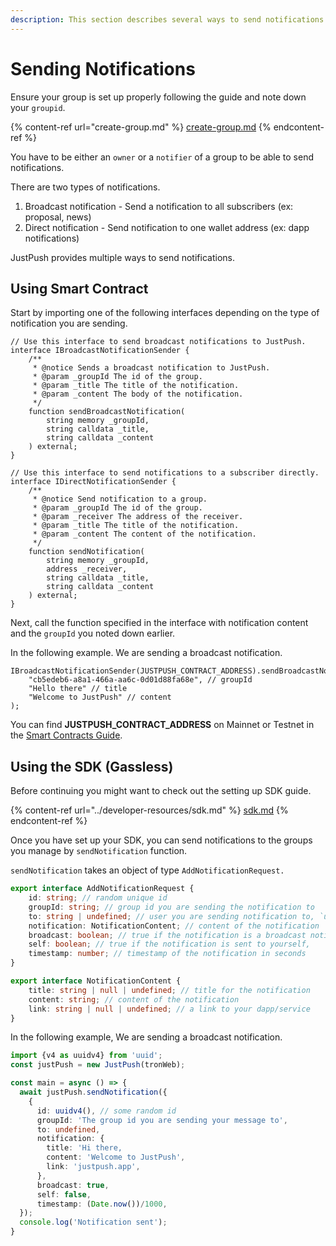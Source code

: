 ```yaml
---
description: This section describes several ways to send notifications.
---
```


# Sending Notifications

Ensure your group is set up properly following the guide and note down your `groupid`.

{% content-ref url="create-group.md" %}
[create-group.md](create-group.md)
{% endcontent-ref %}

You have to be either an `owner` or a `notifier` of a group to be able to send notifications.

There are two types of notifications.

1. Broadcast notification - Send a notification to all subscribers (ex: proposal, news)
2. Direct notification - Send notification to one wallet address (ex: dapp notifications)

JustPush provides multiple ways to send notifications.

## Using Smart Contract

Start by importing one of the following interfaces depending on the type of notification you are sending.

```solidity
// Use this interface to send broadcast notifications to JustPush.
interface IBroadcastNotificationSender {
    /**
     * @notice Sends a broadcast notification to JustPush.
     * @param _groupId The id of the group.
     * @param _title The title of the notification.
     * @param _content The body of the notification.
     */
    function sendBroadcastNotification(
        string memory _groupId,
        string calldata _title,
        string calldata _content
    ) external;
}
```

```solidity
// Use this interface to send notifications to a subscriber directly.
interface IDirectNotificationSender {
    /**
     * @notice Send notification to a group.
     * @param _groupId The id of the group.
     * @param _receiver The address of the receiver.
     * @param _title The title of the notification.
     * @param _content The content of the notification.
     */
    function sendNotification(
        string memory _groupId,
        address _receiver,
        string calldata _title,
        string calldata _content
    ) external;
}
```

Next, call the function specified in the interface with notification content and the `groupId` you noted down earlier.&#x20;

In the following example. We are sending a broadcast notification.

```solidity
IBroadcastNotificationSender(JUSTPUSH_CONTRACT_ADDRESS).sendBroadcastNotification(
    "cb5edeb6-a8a1-466a-aa6c-0d01d88fa68e", // groupId
    "Hello there" // title
    "Welcome to JustPush" // content
);
```

&#x20;You can find **JUSTPUSH\_CONTRACT\_ADDRESS** on Mainnet or Testnet in the [Smart Contracts Guide](../developer-resources/smart-contracts.md).

## Using the SDK (Gassless)

Before continuing you might want to check out the setting up SDK guide.

{% content-ref url="../developer-resources/sdk.md" %}
[sdk.md](../developer-resources/sdk.md)
{% endcontent-ref %}

Once you have set up your SDK, you can send notifications to the groups you manage by `sendNotification` function.

`sendNotification` takes an object of type `AddNotificationRequest.`

```typescript
export interface AddNotificationRequest {
    id: string; // random unique id
    groupId: string; // group id you are sending the notification to
    to: string | undefined; // user you are sending notification to, `undefined` for broadcast notifications
    notification: NotificationContent; // content of the notification
    broadcast: boolean; // true if the notification is a broadcast notification
    self: boolean; // true if the notification is sent to yourself, 
    timestamp: number; // timestamp of the notification in seconds
}

export interface NotificationContent {
    title: string | null | undefined; // title for the notification
    content: string; // content of the notification
    link: string | null | undefined; // a link to your dapp/service
}
```

In the following example, We are sending a broadcast notification.

```typescript
import {v4 as uuidv4} from 'uuid';
const justPush = new JustPush(tronWeb);

const main = async () => {
  await justPush.sendNotification({
    {
      id: uuidv4(), // some random id
      groupId: 'The group id you are sending your message to',
      to: undefined,
      notification: {
        title: 'Hi there,
        content: 'Welcome to JustPush',
        link: 'justpush.app',
      },
      broadcast: true,
      self: false,
      timestamp: (Date.now())/1000,
  });
  console.log('Notification sent');
}
```
